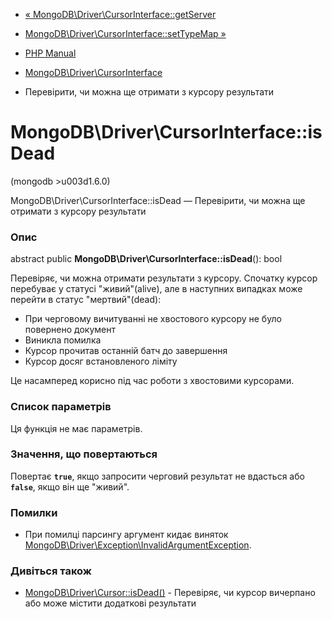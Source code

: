 - [«
MongoDB\Driver\CursorInterface::getServer](mongodb-driver-cursorinterface.getserver.md)
- [MongoDB\Driver\CursorInterface::setTypeMap
»](mongodb-driver-cursorinterface.settypemap.md)

- [PHP Manual](index.md)
- [MongoDB\Driver\CursorInterface](class.mongodb-driver-cursorinterface.md)
- Перевірити, чи можна ще отримати з курсору результати

# MongoDB\Driver\CursorInterface::isDead

(mongodb \>u003d1.6.0)

MongoDB\Driver\CursorInterface::isDead — Перевірити, чи можна ще
отримати з курсору результати

### Опис

abstract public **MongoDB\Driver\CursorInterface::isDead**(): bool

Перевіряє, чи можна отримати результати з курсору.
Спочатку курсор перебуває у статусі "живий"(alive), але в наступних
випадках може перейти в статус "мертвий"(dead):

- При черговому вичитуванні не хвостового курсору не було повернено
документ
-   Виникла помилка
- Курсор прочитав останній батч до завершення
- Курсор досяг встановленого ліміту

Це насамперед корисно під час роботи з хвостовими курсорами.

### Список параметрів

Ця функція не має параметрів.

### Значення, що повертаються

Повертає **`true`**, якщо запросити черговий результат не вдасться
або **`false`**, якщо він ще "живий".

### Помилки

- При помилці парсингу аргумент кидає виняток
[MongoDB\Driver\Exception\InvalidArgumentException](class.mongodb-driver-exception-invalidargumentexception.md).

### Дивіться також

- [MongoDB\Driver\Cursor::isDead()](mongodb-driver-cursor.isdead.md) -
Перевіряє, чи курсор вичерпано або може містити додаткові
результати
